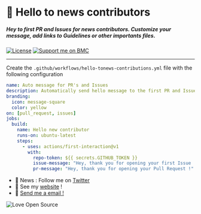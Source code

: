 # 👋 **Hello to news contributors**

##### Hey to first PR and Issues for news contributors. Customize your message, add links to Guidelines or other importants files.


[![License](https://img.shields.io/github/license/thomasbnt/hello-to-news-contributions.svg?style=for-the-badge)](https://github.com/thomasbnt/hello-to-news-contributions/blob/master/LICENSE)
[![Support me on BMC](https://img.shields.io/badge/Support-Buy%20Me%20A%20Coffee-orange.svg?style=for-the-badge)](https://www.buymeacoffee.com/thomasbnt)
____

Create the `.github/workflows/hello-tonews-contributions.yml` file with the following configuration

```yml
name: Auto message for PR's and Issues
description: Automatically send hello message to the first PR and Issue for new contributor.
branding:
  icon: message-square
  color: yellow
on: [pull_request, issues]
jobs:
  build:
    name: Hello new contributor
    runs-on: ubuntu-latest
    steps:
      - uses: actions/first-interaction@v1
        with:
          repo-token: ${{ secrets.GITHUB_TOKEN }}
          issue-message: "Hey, thank you for opening your first Issue ! 🙂"
          pr-message: "Hey, thank you for opening your Pull Request !"
```

- 📣  News : Follow me on [Twitter](https://twitter.com/Hyprimort)
- 🔗  See my [website](https://thomasbnt.fr) !
- 📨  [Send me a email !](https://thomasbnt.fr/contact)

![Love Open Source](https://badges.frapsoft.com/os/v3/open-source.png?v=103)
